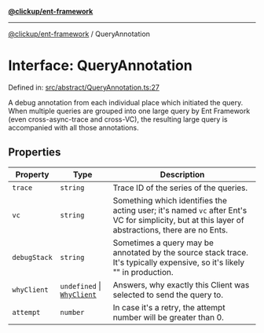 [**@clickup/ent-framework**](../README.md)

***

[@clickup/ent-framework](../globals.md) / QueryAnnotation

# Interface: QueryAnnotation

Defined in: [src/abstract/QueryAnnotation.ts:27](https://github.com/clickup/ent-framework/blob/master/src/abstract/QueryAnnotation.ts#L27)

A debug annotation from each individual place which initiated the query. When
multiple queries are grouped into one large query by Ent Framework (even
cross-async-trace and cross-VC), the resulting large query is accompanied
with all those annotations.

## Properties

| Property | Type | Description |
| ------ | ------ | ------ |
| <a id="trace"></a> `trace` | `string` | Trace ID of the series of the queries. |
| <a id="vc"></a> `vc` | `string` | Something which identifies the acting user; it's named `vc` after Ent's VC for simplicity, but at this layer of abstractions, there are no Ents. |
| <a id="debugstack"></a> `debugStack` | `string` | Sometimes a query may be annotated by the source stack trace. It's typically expensive, so it's likely "" in production. |
| <a id="whyclient"></a> `whyClient` | `undefined` \| [`WhyClient`](../type-aliases/WhyClient.md) | Answers, why exactly this Client was selected to send the query to. |
| <a id="attempt"></a> `attempt` | `number` | In case it's a retry, the attempt number will be greater than 0. |
